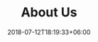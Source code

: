 ---
title: "About Us"
date: 2018-07-12T18:19:33+06:00
heading : "WE ARE MUSKOKA TAIL WALKER. A DOG SERVICES COMPANY BASED IN MUSKOKA."
description : "We are dedicated and reliable professionals that great care of your dogs."
expertise_title: "Expertise"
expertise_sectors: ["Dog Walking", "Dog Kenneling", "Dog Socialization"]
---